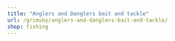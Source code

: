 ```yaml
---
title: "Anglers and Danglers bait and tackle"
url: /grimsby/anglers-and-danglers-bait-and-tackle/
shop: fishing
---
```

